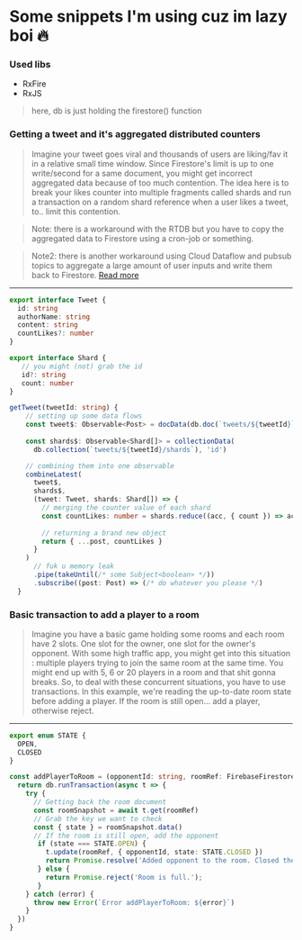 # Some snippets I'm using cuz im lazy boi :fire:

### Used libs

- RxFire
- RxJS

> here, db is just holding the firestore() function

### Getting a tweet and it's aggregated distributed counters

> Imagine your tweet goes viral and thousands of users are liking/fav it in a relative small time window. Since Firestore's limit is up to one write/second for a same document, you might get incorrect aggregated data because of too much contention. The idea here is to break your likes counter into multiple fragments called shards and run a transaction on a random shard reference when a user likes a tweet, to.. limit this contention.

> Note: there is a workaround with the RTDB but you have to copy the aggregated data to Firestore using a cron-job or something.

> Note2: there is another workaround using Cloud Dataflow and pubsub topics to aggregate a large amount of user inputs and write them back to Firestore. [Read more](https://medium.com/evenbit/aggregate-thousands-of-inputs-per-second-with-firebase-76111212b850)

---

```ts
export interface Tweet {
  id: string
  authorName: string
  content: string
  countLikes?: number
}

export interface Shard {
   // you might (not) grab the id
   id?: string
   count: number
}
```

```ts
getTweet(tweetId: string) {
    // setting up some data flows
    const tweet$: Observable<Post> = docData(db.doc(`tweets/${tweetId}`), 'id')
    
    const shards$: Observable<Shard[]> = collectionData(
      db.collection(`tweets/${tweetId}/shards`), 'id')

    // combining them into one observable
    combineLatest(
      tweet$,
      shards$,
      (tweet: Tweet, shards: Shard[]) => {
        // merging the counter value of each shard
        const countLikes: number = shards.reduce((acc, { count }) => acc + count, 0)
           
        // returning a brand new object
        return { ...post, countLikes }
      }
    )
      // fuk u memory leak
      .pipe(takeUntil(/* some Subject<boolean> */))
      .subscribe((post: Post) => (/* do whatever you please */)
  }
```

### Basic transaction to add a player to a room

> Imagine you have a basic game holding some rooms and each room have 2 slots. One slot for the owner, one slot for the owner's opponent. With some high traffic app, you might get into this situation : multiple players trying to join the same room at the same time. You might end up with 5, 6 or 20 players in a room and that shit gonna breaks. So, to deal with these concurrent situations, you have to use transactions. In this example, we're reading the up-to-date room state before adding a player. If the room is still open... add a player, otherwise reject.

---

```ts
export enum STATE {
  OPEN,
  CLOSED
}

const addPlayerToRoom = (opponentId: string, roomRef: FirebaseFirestore.DocumentReference): Promise<void> => {
  return db.runTransaction(async t => {
    try {
      // Getting back the room document
      const roomSnapshot = await t.get(roomRef)
      // Grab the key we want to check
      const { state } = roomSnapshot.data()
      // If the room is still open, add the opponent
       if (state === STATE.OPEN) {
         t.update(roomRef, { opponentId, state: STATE.CLOSED })
         return Promise.resolve('Added opponent to the room. Closed the room.');
       } else {
         return Promise.reject('Room is full.');
       }
    } catch (error) {
      throw new Error(`Error addPlayerToRoom: ${error}`)
    }
  })
}
```
